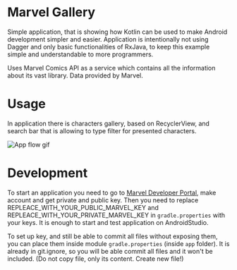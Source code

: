 # Marvel Gallery

Simple application, that is showing how Kotlin can be used to make Android development simpler and easier.
Application is intentionally not using Dagger and only basic functionalities of RxJava, to keep this example simple and understandable to more programmers.

Uses Marvel Comics API as a service which contains all the information about its vast library. Data provided by Marvel.

# Usage

In application there is characters gallery, based on RecyclerView, and search bar that is allowing to type filter for presented characters.

![App flow gif](files/flow.gif)

# Development

To start an application you need to go to [Marvel Developer Portal](https://developer.marvel.com/), make account and get private and public key. Then you need to replace REPLEACE_WITH_YOUR_PUBLIC_MARVEL_KEY and REPLEACE_WITH_YOUR_PRIVATE_MARVEL_KEY in `gradle.properties` with your keys. It is enough to start and test application on AndroidStudio. 

To set up key, and still be able to commit all files without exposing them, you can place them inside module `gradle.properties` (inside `app` folder). It is already in git.ignore, so you will be able commit all files and it won't be included. (Do not copy file, only its content. Create new file!)